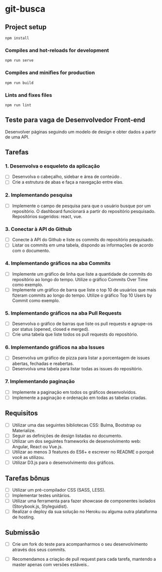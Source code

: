 # git-busca

## Project setup
```
npm install
```

### Compiles and hot-reloads for development
```
npm run serve
```

### Compiles and minifies for production
```
npm run build
```

### Lints and fixes files
```
npm run lint
```

## Teste para vaga de Desenvolvedor Front-end
Desenvolver páginas seguindo um modelo de design e obter dados a partir de uma API.

## Tarefas

### 1. Desenvolva o esqueleto da aplicação

- [ ] Desenvolva o cabeçalho, sidebar e área de conteúdo .
- [ ] Crie a estrutura de abas e faça a navegação entre elas.

### 2. Implementando pesquisa

- [ ] Implemente o campo de pesquisa para que o usuário busque por um repositório. O dashboard funcionará a partir do repositório pesquisado. Repositórios sugeridos: react, vue.

### 3. Conectar à API do Github

- [ ] Conecte à API do Github e liste os commits do repositório pesquisado.
- [ ] Listar os commits em uma tabela, dispondo as informações de acordo com o documento.

### 4. Implementando gráficos na aba Commits

- [ ] Implemente um gráfico de linha que liste a quantidade de commits do repositório ao longo do tempo. Utilize o gráfico Commits Over Time como exemplo.
- [ ] Implemente um gráfico de barra que liste o top 10 de usuários que mais fizeram commits ao longo do tempo. Utilize o gráfico Top 10 Users by Commit como exemplo.

### 5. Implementando gráficos na aba Pull Requests

- [ ] Desenvolva o gráfico de barras que liste os pull requests e agrupe-os por status (opened, closed e merged).
- [ ] Crie uma tabela que liste todos os pull requests do repositório.

### 6. Implementando gráficos na aba Issues

- [ ] Desenvolva um gráfico de pizza para listar a porcentagem de issues abertas, fechadas e reabertas.
- [ ] Desenvolva uma tabela para listar todas as issues do repositório.

### 7. Implementando paginação

- [ ] Implemente a paginação em todos os gráficos desenvolvidos.
- [ ] Implemente a paginação e ordenação em todas as tabelas criadas.

## Requisitos

- [ ] Utilizar uma das seguintes bibliotecas CSS: Bulma, Bootstrap ou  Materialize.
- [ ] Seguir as definições de design listadas no documento.
- [ ] Utilizar um dos seguintes frameworks de desenvolvimento web: Angular, React ou Vue.js.
- [ ] Utilizar ao menos 3 features do ES6+ e escrever no README o porquê você as utilizou.
- [ ] Utilizar D3.js para o desenvolvimento dos gráficos.

## Tarefas bônus
- [ ] Utilizar um pré-compilador CSS (SASS, LESS).
- [ ] Implementar testes unitários.
- [ ] Utilizar uma ferramenta para fazer showcase de componentes isolados (Storybook.js, Styleguidist).
- [ ] Realizar o deploy da sua solução no Heroku ou alguma outra plataforma de hosting.

## Submissão
- [ ] Crie um fork do teste para acompanharmos o seu desenvolvimento através dos seus commits.
- [ ] Recomendamos a criação de pull request para cada tarefa, mantendo a master apenas com versões estáveis..


